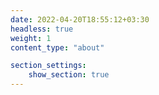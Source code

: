 ```yaml
---
date: 2022-04-20T18:55:12+03:30
headless: true
weight: 1
content_type: "about"

section_settings:
    show_section: true
---
```

